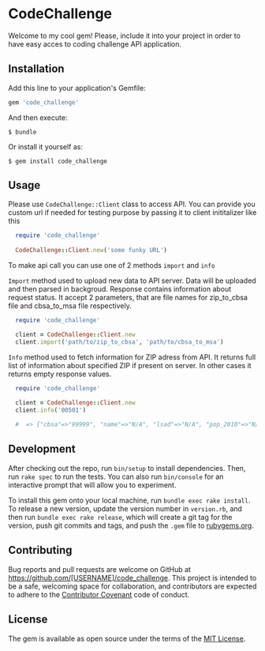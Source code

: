 # CodeChallenge

Welcome to my cool gem! Please, include it into your project in order to have easy acces to coding challenge API application.

## Installation

Add this line to your application's Gemfile:

```ruby
gem 'code_challenge'
```

And then execute:

    $ bundle

Or install it yourself as:

    $ gem install code_challenge

## Usage

Please use `CodeChallenge::Client` class to access API. You can provide you custom url if needed for testing purpose by passing it to client inititalizer like this

```ruby
  require 'code_challenge'
  
  CodeChallenge::Client.new('some funky URL')
```

To make api call you can use one of 2 methods `import` and `info`

`Import` method used to upload new data to API server. Data will be uploaded and then parsed in backgroud. Response contains information about request status. It accept 2 parameters, that are file names for zip_to_cbsa file and cbsa_to_msa file respectively.

```ruby
  require 'code_challenge'

  client = CodeChallenge::Client.new
  client.import('path/to/zip_to_cbsa', 'path/to/cbsa_to_msa')
```

`Info` method used to fetch information for ZIP adress from API. It returns full list of information about specified ZIP if present on server. In other cases it returns empty response values.

```ruby
  require 'code_challenge'
  
  client = CodeChallenge::Client.new
  client.info('00501')

  #  => {"cbsa"=>"99999", "name"=>"N/A", "lsad"=>"N/A", "pop_2010"=>"N/A", "pop_2011"=>"N/A", "pop_2012"=>"N/A", "pop_2013"=>"N/A", "pop_2014"=>"N/A", "pop_2015"=>"N/A", "zip"=>"505"}
```

## Development

After checking out the repo, run `bin/setup` to install dependencies. Then, run `rake spec` to run the tests. You can also run `bin/console` for an interactive prompt that will allow you to experiment.

To install this gem onto your local machine, run `bundle exec rake install`. To release a new version, update the version number in `version.rb`, and then run `bundle exec rake release`, which will create a git tag for the version, push git commits and tags, and push the `.gem` file to [rubygems.org](https://rubygems.org).

## Contributing

Bug reports and pull requests are welcome on GitHub at https://github.com/[USERNAME]/code_challenge. This project is intended to be a safe, welcoming space for collaboration, and contributors are expected to adhere to the [Contributor Covenant](http://contributor-covenant.org) code of conduct.

## License

The gem is available as open source under the terms of the [MIT License](https://opensource.org/licenses/MIT).
